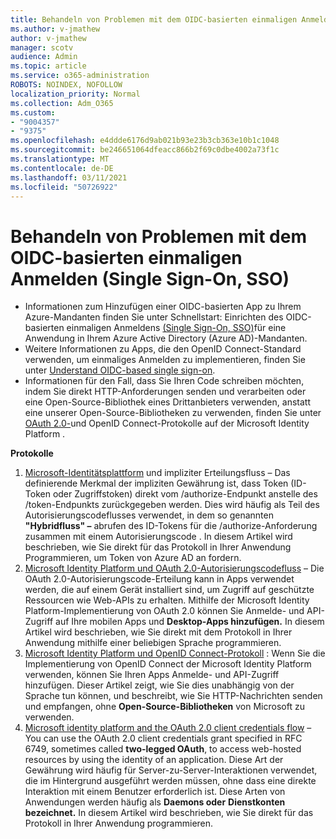 ```yaml
---
title: Behandeln von Problemen mit dem OIDC-basierten einmaligen Anmelden (Single Sign-On, SSO)
ms.author: v-jmathew
author: v-jmathew
manager: scotv
audience: Admin
ms.topic: article
ms.service: o365-administration
ROBOTS: NOINDEX, NOFOLLOW
localization_priority: Normal
ms.collection: Adm_O365
ms.custom:
- "9004357"
- "9375"
ms.openlocfilehash: e4ddde6176d9ab021b93e23b3cb363e10b1c1048
ms.sourcegitcommit: be246651064dfeacc866b2f69c0dbe4002a73f1c
ms.translationtype: MT
ms.contentlocale: de-DE
ms.lasthandoff: 03/11/2021
ms.locfileid: "50726922"
---
```

# <a name="troubleshoot-oidc-based-seamless-single-sign-on-sso-issues"></a>Behandeln von Problemen mit dem OIDC-basierten einmaligen Anmelden (Single Sign-On, SSO)

- Informationen zum Hinzufügen einer OIDC-basierten App zu Ihrem Azure-Mandanten finden Sie unter Schnellstart: Einrichten des OIDC-basierten einmaligen Anmeldens [(Single Sign-On, SSO)](https://docs.microsoft.com/azure/active-directory/manage-apps/add-application-portal-setup-oidc-sso)für eine Anwendung in Ihrem Azure Active Directory (Azure AD)-Mandanten.
- Weitere Informationen zu Apps, die den OpenID Connect-Standard verwenden, um einmaliges Anmelden zu implementieren, finden Sie unter [Understand OIDC-based single sign-on](https://docs.microsoft.com/azure/active-directory/manage-apps/configure-oidc-single-sign-on).
- Informationen für den Fall, dass Sie Ihren Code schreiben möchten, indem Sie direkt HTTP-Anforderungen senden und verarbeiten oder eine Open-Source-Bibliothek eines Drittanbieters verwenden, anstatt eine unserer Open-Source-Bibliotheken zu verwenden, finden Sie unter [OAuth 2.0-](https://docs.microsoft.com/azure/active-directory/develop/active-directory-v2-protocols)und OpenID Connect-Protokolle auf der Microsoft Identity Platform .

**Protokolle**

1. [Microsoft-Identitätsplattform](https://docs.microsoft.com/azure/active-directory/develop/v2-oauth2-implicit-grant-flow) und impliziter Erteilungsfluss – Das definierende Merkmal der impliziten Gewährung ist, dass Token (ID-Token oder Zugriffstoken) direkt vom /authorize-Endpunkt anstelle des /token-Endpunkts zurückgegeben werden. Dies wird häufig als Teil des Autorisierungscodeflusses verwendet, in dem so genannten **"Hybridfluss" –** abrufen des ID-Tokens für die /authorize-Anforderung zusammen mit einem Autorisierungscode . In diesem Artikel wird beschrieben, wie Sie direkt für das Protokoll in Ihrer Anwendung Programmieren, um Token von Azure AD an fordern.
2. [Microsoft Identity Platform und OAuth 2.0-Autorisierungscodefluss](https://docs.microsoft.com/azure/active-directory/develop/v2-oauth2-auth-code-flow) – Die OAuth 2.0-Autorisierungscode-Erteilung kann in Apps verwendet werden, die auf einem Gerät installiert sind, um Zugriff auf geschützte Ressourcen wie Web-APIs zu erhalten. Mithilfe der Microsoft Identity Platform-Implementierung von OAuth 2.0 können Sie Anmelde- und API-Zugriff auf Ihre mobilen Apps und **Desktop-Apps hinzufügen.** In diesem Artikel wird beschrieben, wie Sie direkt mit dem Protokoll in Ihrer Anwendung mithilfe einer beliebigen Sprache programmieren.
3. [Microsoft Identity Platform und OpenID Connect-Protokoll](https://docs.microsoft.com/azure/active-directory/develop/v2-protocols-oidc) : Wenn Sie die Implementierung von OpenID Connect der Microsoft Identity Platform verwenden, können Sie Ihren Apps Anmelde- und API-Zugriff hinzufügen. Dieser Artikel zeigt, wie Sie dies unabhängig von der Sprache tun können, und beschreibt, wie Sie HTTP-Nachrichten senden und empfangen, ohne **Open-Source-Bibliotheken** von Microsoft zu verwenden.
4. [Microsoft identity platform and the OAuth 2.0 client credentials flow](https://docs.microsoft.com/azure/active-directory/develop/v2-oauth2-client-creds-grant-flow) – You can use the OAuth 2.0 client credentials grant specified in RFC 6749, sometimes called **two-legged OAuth**, to access web-hosted resources by using the identity of an application. Diese Art der Gewährung wird häufig für Server-zu-Server-Interaktionen verwendet, die im Hintergrund ausgeführt werden müssen, ohne dass eine direkte Interaktion mit einem Benutzer erforderlich ist. Diese Arten von Anwendungen werden häufig als **Daemons oder** **Dienstkonten bezeichnet.** In diesem Artikel wird beschrieben, wie Sie direkt für das Protokoll in Ihrer Anwendung programmieren.
